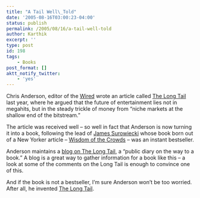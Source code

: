 ```yaml
---
title: "A Tail Well\_Told"
date: '2005-08-16T03:00:23-04:00'
status: publish
permalink: /2005/08/16/a-tail-well-told
author: Karthik
excerpt: ''
type: post
id: 198
tags:
    - Books
post_format: []
aktt_notify_twitter:
    - 'yes'
---
```

Chris Anderson, editor of the [Wired](http://www.wired.com) wrote an article called [The Long Tail](http://www.wired.com/wired/archive/12.10/tail.html) last year, where he argued that the future of entertainment lies not in megahits, but in the steady trickle of money from “niche markets at the shallow end of the bitstream.”

The article was received well – so well in fact that Anderson is now turning it into a book, following the lead of [James Surowiecki](http://www.randomhouse.com/features/wisdomofcrowds/author.html) whose book born out of a New Yorker article – [Wisdom of the Crowds](https://stochastica.net/2005/06/22/intelligence-in-numbers/) – was an instant bestseller.

Anderson maintains a [blog on The Long Tail](http://longtail.typepad.com/the_long_tail/), a “public diary on the way to a book.” A blog is a great way to gather information for a book like this – a look at some of the comments on the Long Tail is enough to convince one of this.

And if the book is not a bestseller, I’m sure Anderson won’t be too worried. After all, he invented [The Long Tail](http://en.wikipedia.org/wiki/Long_Tail).
